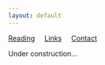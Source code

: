 ```yaml
---
layout: default
---
```


[Reading](reading.md) &nbsp;&nbsp;&nbsp; [Links](links.md) &nbsp;&nbsp;&nbsp; [Contact](contact.md)

Under construction...